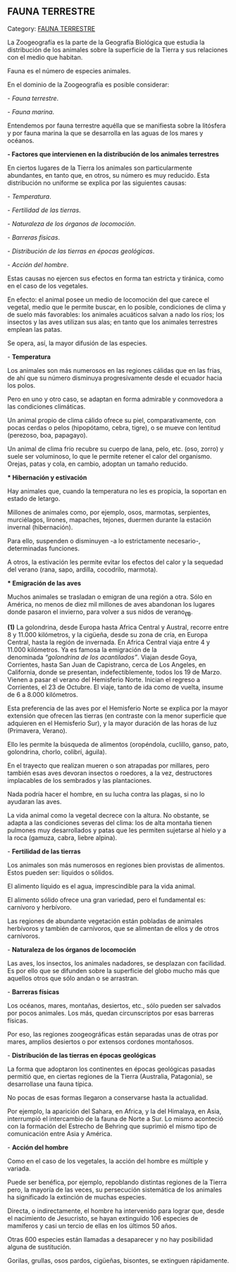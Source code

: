 ## FAUNA TERRESTRE

Category: [FAUNA TERRESTRE](http://descubrircorrientes.com.ar/2012/index.php/1495-geografia/7-zoogeografia/fauna-terrestre)

La Zoogeografía es la parte de la Geografía Biológica que estudia la distribución de los animales sobre la superficie de la Tierra y sus relaciones con el medio que habitan.

Fauna es el número de especies animales.

En el dominio de la Zoogeografía es posible considerar:

\- _Fauna terrestre_.

\- _Fauna marina_.

Entendemos por fauna terrestre aquélla que se manifiesta sobre la litósfera y por fauna marina la que se desarrolla en las aguas de los mares y océanos.

**\- Factores que intervienen en la distribución de los animales terrestres**

En ciertos lugares de la Tierra los animales son particularmente abundantes, en tanto que, en otros, su número es muy reducido. Esta distribución no uniforme se explica por las siguientes causas:

\- _Temperatura_.

\- _Fertilidad de las tierras_.

\- _Naturaleza de los órganos de locomoción_.

\- _Barreras físicas_.

\- _Distribución de las tierras en épocas geológicas_.

\- _Acción del hombre_.

Estas causas no ejercen sus efectos en forma tan estricta y tiránica, como en el caso de los vegetales.

En efecto: el animal posee un medio de locomoción del que carece el vegetal, medio que le permite buscar, en lo posible, condiciones de clima y de suelo más favorables: los animales acuáticos salvan a nado los ríos; los insectos y las aves utilizan sus alas; en tanto que los animales terrestres emplean las patas.

Se opera, así, la mayor difusión de las especies.

\- **Temperatura**

Los animales son más numerosos en las regiones cálidas que en las frías, de ahí que su número disminuya progresivamente desde el ecuador hacia los polos.

Pero en uno y otro caso, se adaptan en forma admirable y conmovedora a las condiciones climáticas.

Un animal propio de clima cálido ofrece su piel, comparativamente, con pocas cerdas o pelos (hipopótamo, cebra, tigre), o se mueve con lentitud (perezoso, boa, papagayo).

Un animal de clima frío recubre su cuerpo de lana, pelo, etc. (oso, zorro) y suele ser voluminoso, lo que le permite retener el calor del organismo. Orejas, patas y cola, en cambio, adoptan un tamaño reducido.

**\* Hibernación y estivación**

Hay animales que, cuando la temperatura no les es propicia, la soportan en estado de letargo.

Millones de animales como, por ejemplo, osos, marmotas, serpientes, murciélagos, lirones, mapaches, tejones, duermen durante la estación invernal (hibernación).

Para ello, suspenden o disminuyen -a lo estrictamente necesario-, determinadas funciones.

A otros, la estivación les permite evitar los efectos del calor y la sequedad del verano (rana, sapo, ardilla, cocodrilo, marmota).

**\* Emigración de las aves**

Muchos animales se trasladan o emigran de una región a otra. Sólo en América, no menos de diez mil millones de aves abandonan los lugares donde pasaron el invierno, para volver a sus nidos de verano<sub><strong>(1)</strong></sub>.

**(1)** La golondrina, desde Europa hasta Africa Central y Austral, recorre entre 8 y 11.000 kilómetros, y la cigüeña, desde su zona de cría, en Europa Central, hasta la región de invernada. En Africa Central viaja entre 4 y 11.000 kilómetros. Ya es famosa la emigración de la denominada _“golondrina de los acantilados”_. Viajan desde Goya, Corrientes, hasta San Juan de Capistrano, cerca de Los Angeles, en California, donde se presentan, indefectiblemente, todos los 19 de Marzo. Vienen a pasar el verano del Hemisferio Norte. Inician el regreso a Corrientes, el 23 de Octubre. El viaje, tanto de ida como de vuelta, insume de 6 a 8.000 kilómetros.

Esta preferencia de las aves por el Hemisferio Norte se explica por la mayor extensión que ofrecen las tierras (en contraste con la menor superficie que adquieren en el Hemisferio Sur), y la mayor duración de las horas de luz (Primavera, Verano).

Ello les permite la búsqueda de alimentos (oropéndola, cuclillo, ganso, pato, golondrina, chorlo, colibrí, águila).

En el trayecto que realizan mueren o son atrapadas por millares, pero también esas aves devoran insectos o roedores, a la vez, destructores implacables de los sembrados y las plantaciones.

Nada podría hacer el hombre, en su lucha contra las plagas, si no lo ayudaran las aves.

La vida animal como la vegetal decrece con la altura. No obstante, se adapta a las condiciones severas del clima: los de alta montaña tienen pulmones muy desarrollados y patas que les permiten sujetarse al hielo y a la roca (gamuza, cabra, liebre alpina).

\- **Fertilidad de las tierras**

Los animales son más numerosos en regiones bien provistas de alimentos. Estos pueden ser: líquidos o sólidos.

El alimento líquido es el agua, imprescindible para la vida animal.

El alimento sólido ofrece una gran variedad, pero el fundamental es: carnívoro y herbívoro.

Las regiones de abundante vegetación están pobladas de animales herbívoros y también de carnívoros, que se alimentan de ellos y de otros carnívoros.

\- **Naturaleza de los órganos de locomoción**

Las aves, los insectos, los animales nadadores, se desplazan con facilidad. Es por ello que se difunden sobre la superficie del globo mucho más que aquellos otros que sólo andan o se arrastran.

\- **Barreras físicas**

Los océanos, mares, montañas, desiertos, etc., sólo pueden ser salvados por pocos animales. Los más, quedan circunscriptos por esas barreras físicas.

Por eso, las regiones zoogeográficas están separadas unas de otras por mares, amplios desiertos o por extensos cordones montañosos.

\- **Distribución de las tierras en épocas geológicas**

La forma que adoptaron los continentes en épocas geológicas pasadas permitió que, en ciertas regiones de la Tierra (Australia, Patagonia), se desarrollase una fauna típica.

No pocas de esas formas llegaron a conservarse hasta la actualidad.

Por ejemplo, la aparición del Sahara, en Africa, y la del Himalaya, en Asia, interrumpió el intercambio de la fauna de Norte a Sur. Lo mismo aconteció con la formación del Estrecho de Behring que suprimió el mismo tipo de comunicación entre Asia y América.

\- **Acción del hombre**

Como en el caso de los vegetales, la acción del hombre es múltiple y variada.

Puede ser benéfica, por ejemplo, repoblando distintas regiones de la Tierra pero, la mayoría de las veces, su persecución sistemática de los animales ha significado la extinción de muchas especies.

Directa, o indirectamente, el hombre ha intervenido para lograr que, desde el nacimiento de Jesucristo, se hayan extinguido 106 especies de mamíferos y casi un tercio de ellas en los últimos 50 años.

Otras 600 especies están llamadas a desaparecer y no hay posibilidad alguna de sustitución.

Gorilas, grullas, osos pardos, cigüeñas, bisontes, se extinguen rápidamente.